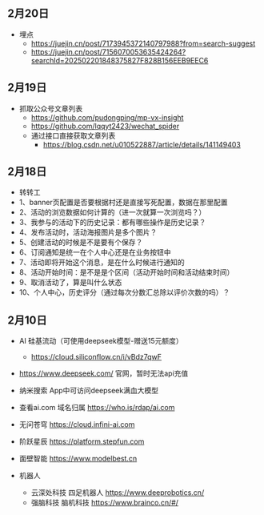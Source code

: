 ## 2月20日
- 埋点 
  - https://juejin.cn/post/7173945372140797988?from=search-suggest
  - https://juejin.cn/post/7156070053635424264?searchId=202502201848375827F828B156EEB9EEC6
## 2月19日
- 抓取公众号文章列表 
  - https://github.com/pudongping/mp-vx-insight
  - https://github.com/lqqyt2423/wechat_spider
  - 通过接口直接获取文章列表
    - https://blog.csdn.net/u010522887/article/details/141149403
## 2月18日
- 转转工
- 1、banner页配置是否要根据村还是直接写死配置，数据在那里配置
- 2、活动的浏览数据如何计算的（进一次就算一次浏览吗？）
- 3、我参与的活动下的历史记录：都有哪些操作是历史记录？
- 4、发布活动时，活动海报图片是多个图片？
- 5、创建活动的时候是不是要有个保存？
- 6、订阅通知是统一在个人中心还是在业务按钮中
- 7、活动即将开始这个消息，是在什么时候进行通知的
- 8、活动开始时间：是不是是个区间（活动开始时间和活动结束时间）
- 9、取消活动了，算是叫什么状态
- 10、个人中心，历史评分（通过每次分数汇总除以评价次数的吗）？
## 2月10日
- AI 硅基流动（可使用deepseek模型-赠送15元额度）
  - https://cloud.siliconflow.cn/i/vBdz7qwF
- https://www.deepseek.com/ 官网，暂时无法api充值
- 纳米搜索 App中可访问deepseek满血大模型
- 查看ai.com 域名归属 https://who.is/rdap/ai.com
- 无问苍穹 https://cloud.infini-ai.com
- 阶跃星辰 https://platform.stepfun.com
- 面壁智能 https://www.modelbest.cn

- 机器人
  - 云深处科技 四足机器人 https://www.deeprobotics.cn/
  - 强脑科技 脑机科技 https://www.brainco.cn/#/